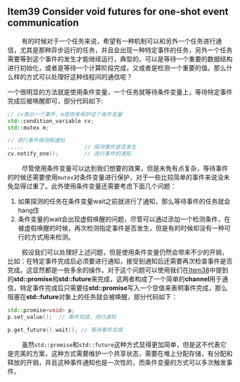 ## Item39 Consider void futures for one-shot event communication

&emsp; &emsp;有的时候对于一个任务来说，希望有一种机制可以和另外一个任务进行通信，尤其是那种异步运行的任务，并且会出现一种特定事件的任务，另外一个任务需要等到这个事件的发生才能继续运行，典型的，可以是等待一个重要的数据结构进行初始化，或者是等待一个计算阶段完成，又或者是检测一个重要的值。那么什么样的方式可以处理好这种线程间的通信呢？

​一个很明显的方法就是使用条件变量，一个任务就等待条件变量上，等待特定事件完成后被唤醒即可，部分代码如下:

```cpp
// cv表示一个事件，m是用来保护这个条件变量
std::condition_variable cv;
std::mutex m;

// 进行事件探测和通知
.....				    // 探测事件是否发生
cv.notify_one();		// 进行事件的通知

```

&emsp; &emsp;尽管使用条件变量可以达到我们想要的效果，但是未免有点复杂，等待事件的时候还需要使用`mutex`对条件变量进行保护，对于一些比较简单的事件来说没未免显得过重了。此外使用条件变量还需要考虑下面几个问题：

1. 如果探测的任务在条件变量wait之前就进行了通知，那么等待事件的任务就会hang住
2. 条件变量的wait会出现虚假唤醒的问题，尽管可以通过添加一个检测条件，在被虚假唤醒的时候，再次检测指定事件是否发生，但是有的时候却没有一种可行的方式用来检测。

&emsp; &emsp;假设我们可以处理好上述问题，但是使用条件变量仍然会带来不少的开销，比如：在特定事件完成后必须要进行通知，接受到通知后还需要再次检查事件是否完成。这显然都是一些多余的操作。对于这个问题可以使用我们在[Item38](http://blog.csdn.net/zhangyifei216/article/details/70991600)中提到的**std::promise**和**std::future**来完成，这两者构成了一个简单的**channel**用于通信，特定事件完成后只需要往**std::promise**写入一个空值来表明事件完成，那么阻塞在**std::future**对象上的任务就会被唤醒，部分代码如下：

```cpp
std::promise<void> p;
p.set_value();	// 事件完成，进行通知

p.get_future().wait(); // 等待事件完成
```

&emsp; &emsp;虽然`std::promise`和`std::future`这种方式显得更加简单，但是这不代表它是完美的方案，这种方式需要维护一个共享状态，需要在堆上分配存储，有分配和释放的开销，并且这种事件通知也是一次性的，而条件变量的方式可以多次触发事件。